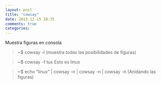 ```yaml
---
layout: post
title: "cowsay"
date: 2013-12-15 18:35
comments: true
categories: 
---
```

Muestra figuras en consola

>~$ cowsay -l      (muestra todas las posibilidades de figuras)

>~$ cowsay -f tux Esto es linux

>~$ echo “linux” | cowsay -n | cowsay -n | cowsay -n (Anidando las figuras)


